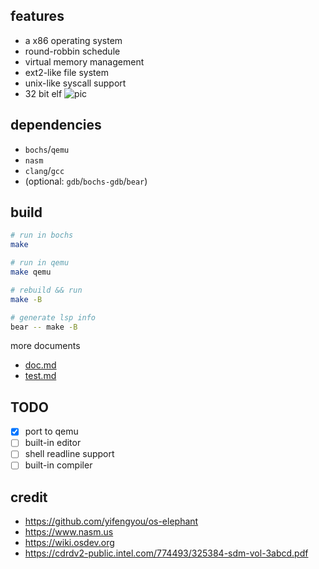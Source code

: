 ## features
* a x86 operating system
* round-robbin schedule
* virtual memory management
* ext2-like file system
* unix-like syscall support
* 32 bit elf
![pic](http://img.phanium.top/20230617161507.png)

## dependencies
* `bochs`/`qemu`
* `nasm`
* `clang`/`gcc`
* (optional: `gdb`/`bochs-gdb`/`bear`)

## build
```sh
# run in bochs
make

# run in qemu
make qemu

# rebuild && run
make -B

# generate lsp info
bear -- make -B
```

more documents
* [doc.md](./doc/doc.md)
* [test.md](./doc/tests.md)

## TODO
* [x] port to qemu
* [ ] built-in editor
* [ ] shell readline support
* [ ] built-in compiler

## credit
* https://github.com/yifengyou/os-elephant
* https://www.nasm.us
* https://wiki.osdev.org
* https://cdrdv2-public.intel.com/774493/325384-sdm-vol-3abcd.pdf
